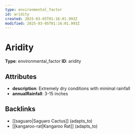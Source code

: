 ```yaml
---
type: environmental_factor
id: aridity
created: 2025-03-05T01:16:01.993Z
modified: 2025-03-05T01:16:01.993Z
---
```


# Aridity

**Type**: environmental_factor
**ID**: aridity

## Attributes

- **description**: Extremely dry conditions with minimal rainfall
- **annualRainfall**: 3-15 inches

## Backlinks

- [[saguaro|Saguaro Cactus]] (adapts_to)
- [[kangaroo-rat|Kangaroo Rat]] (adapts_to)

